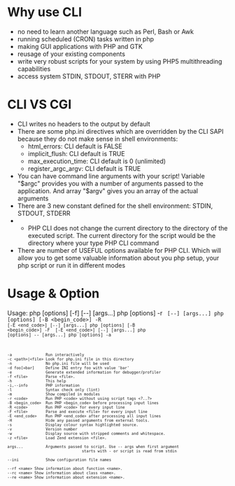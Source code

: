 # Why use CLI 
- no need to learn another language such as Perl, Bash or Awk
- running scheduled (CRON) tasks written in php
- making GUI applications with PHP and GTK
- reusage of your existing components
- write very robust scripts for your system by using PHP5 multithreading capabilities
- access system STDIN, STDOUT, STERR with PHP

# CLI VS CGI
- CLI writes no headers to the output by default
- There are some php.ini directives which are overridden by the CLI SAPI because they do not make sense in shell environments:
    + html_errors: CLI default is FALSE
    + implicit_flush: CLI default is TRUE
    + max_execution_time: CLI default is 0 (unlimited)
    + register_argc_argv: CLI default is TRUE
- You can have command line arguments with your script! Variable "$argc" provides you with a number of arguments passed to the application. And array "$argv" gives you an array of the actual arguments
- There are 3 new constant defined for the shell environment: STDIN, STDOUT, STDERR
- * PHP CLI does not change the current directory to the directory of the executed script. The current directory for the script would be the directory where your type PHP CLI command
- There are number of USEFUL options available for PHP CLI. Which will allow you to get some valuable information about you php setup, your php script or run it in different modes

# Usage & Option
Usage: php [options] [-f] <file> [--] [args...]
             php [options] -r <code> [--] [args...]
             php [options] [-B <begin_code>] -R <code> [-E <end_code>] [--] [args...]
             php [options] [-B <begin_code>] -F <file> [-E <end_code>] [--] [args...]
             php [options] -- [args...]
             php [options] -a

    -a               Run interactively
    -c <path>|<file> Look for php.ini file in this directory
    -n               No php.ini file will be used
    -d foo[=bar]     Define INI entry foo with value 'bar'
    -e               Generate extended information for debugger/profiler
    -f <file>        Parse <file>.
    -h               This help
    -i,--info        PHP information
    -l               Syntax check only (lint)
    -m               Show compiled in modules
    -r <code>        Run PHP <code> without using script tags <?..?>
    -B <begin_code>  Run PHP <begin_code> before processing input lines
    -R <code>        Run PHP <code> for every input line
    -F <file>        Parse and execute <file> for every input line
    -E <end_code>    Run PHP <end_code> after processing all input lines
    -H               Hide any passed arguments from external tools.
    -s               Display colour syntax highlighted source.
    -v               Version number
    -w               Display source with stripped comments and whitespace.
    -z <file>        Load Zend extension <file>.

    args...          Arguments passed to script. Use -- args when first argument
                                     starts with - or script is read from stdin

    --ini            Show configuration file names

    --rf <name> Show information about function <name>.
    --rc <name> Show information about class <name>.
    --re <name> Show information about extension <name>.